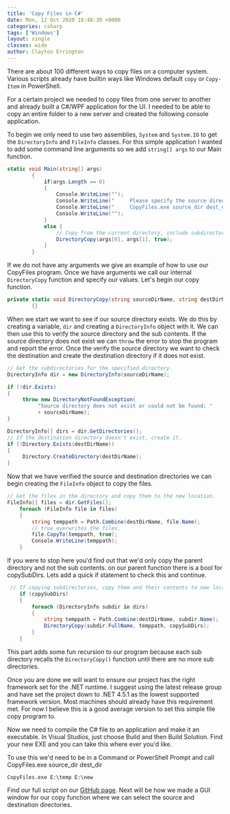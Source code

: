 ```yaml
---
title: 'Copy Files in C#'
date: Mon, 12 Oct 2020 18:48:30 +0000
categories: csharp
tags: ['Windows']
layout: single
classes: wide
author: Clayton Errington
---
```


There are about 100 different ways to copy files on a computer system. Various scripts already have builtin ways like Windows default `copy` or `Copy-Item` in PowerShell.

For a certain project we needed to copy files from one server to another and already built a C#/WPF application for the UI. I needed to be able to copy an entire folder to a new server and created the following console application.

To begin we only need to use two assemblies, `System` and `System.IO` to get the `DirectoryInfo` and `FileInfo` classes. For this simple application I wanted to add some command line arguments so we add `string[] args` to our Main function.

```csharp
static void Main(string[] args)
        {
            if(args.Length == 0)
            {
                Console.WriteLine("");
                Console.WriteLine("     Please specify the source directory and destination directory");
                Console.WriteLine("     CopyFiles.exe source_dir dest_dir");
                Console.WriteLine("");
            }
            else {
                // Copy from the current directory, include subdirectories.
                DirectoryCopy(args[0], args[1], true);
            }
        }
```

If we do not have any arguments we give an example of how to use our CopyFiles program. Once we have arguments we call our internal `DirectoryCopy` function and specify our values. Let's begin our copy function.

```csharp
private static void DirectoryCopy(string sourceDirName, string destDirName, bool copySubDirs)
        {}
```

When we start we want to see if our source directory exists. We do this by creating a variable, `dir` and creating a `DirectoryInfo` object with it. We can then use this to verify the source directory and the sub contents. If the source directory does not exist we can `throw` the error to stop the program and report the error. Once the verify the source directory we want to check the destination and create the destination directory if it does not exist.

```csharp
// Get the subdirectories for the specified directory.
DirectoryInfo dir = new DirectoryInfo(sourceDirName);

if (!dir.Exists)
{
     throw new DirectoryNotFoundException(
          "Source directory does not exist or could not be found: "
          + sourceDirName);
}

DirectoryInfo[] dirs = dir.GetDirectories();
// If the destination directory doesn't exist, create it.
if (!Directory.Exists(destDirName))
{
     Directory.CreateDirectory(destDirName);
}
```

Now that we have verified the source and destination directories we can begin creating the `FileInfo` object to copy the files.

```csharp
// Get the files in the directory and copy them to the new location.
FileInfo[] files = dir.GetFiles();
    foreach (FileInfo file in files)
    {
        string temppath = Path.Combine(destDirName, file.Name);
        // true overwrites the files.
        file.CopyTo(temppath, true);
        Console.WriteLine(temppath);
    }
```

If you were to stop here you'd find out that we'd only copy the parent directory and not the sub contents. on our parent function there is a bool for copySubDirs. Lets add a quick if statement to check this and continue.

```csharp
 // If copying subdirectories, copy them and their contents to new location.
    if (copySubDirs)
    {
        foreach (DirectoryInfo subdir in dirs)
        {
            string temppath = Path.Combine(destDirName, subdir.Name);
            DirectoryCopy(subdir.FullName, temppath, copySubDirs);
        }
    }
```

This part adds some fun recursion to our program because each sub directory recalls the `DirectoryCopy()` function until there are no more sub directories.

Once you are done we will want to ensure our project has the right framework set for the .NET runtime. I suggest using the latest release group and have set the project down to .NET 4.5.1 as the lowest supported framework version. Most machines should already have this requirement met. For now I believe this is a good average version to set this simple file copy program to.

Now we need to compile the C# file to an application and make it an executable. In Visual Studios, just choose Build and then Build Solution. Find your new EXE and you can take this where ever you'd like.

To use this we'd need to be in a Command or PowerShell Prompt and call CopyFiles.exe source_dir dest_dir

```shell
CopyFiles.exe E:\temp E:\new
```

Find our full script on our [GitHub page](https://github.com/Useful-Scripting-Network/CSharp/blob/main/CopyFiles.cs). Next will be how we made a GUI window for our copy function where we can select the source and destination directories.